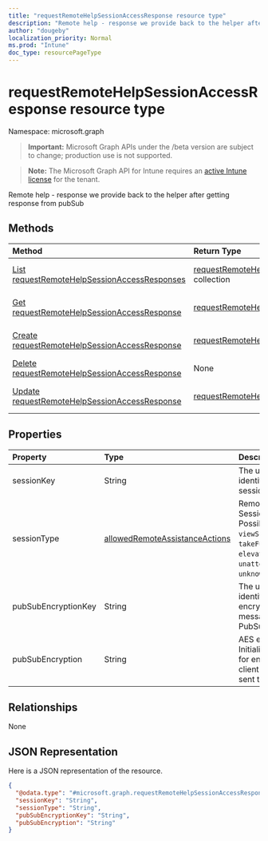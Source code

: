 ```yaml
---
title: "requestRemoteHelpSessionAccessResponse resource type"
description: "Remote help - response we provide back to the helper after getting response from pubSub"
author: "dougeby"
localization_priority: Normal
ms.prod: "Intune"
doc_type: resourcePageType
---
```


# requestRemoteHelpSessionAccessResponse resource type

Namespace: microsoft.graph

> **Important:** Microsoft Graph APIs under the /beta version are subject to change; production use is not supported.

> **Note:** The Microsoft Graph API for Intune requires an [active Intune license](https://go.microsoft.com/fwlink/?linkid=839381) for the tenant.

Remote help - response we provide back to the helper after getting response from pubSub

## Methods
|Method|Return Type|Description|
|:---|:---|:---|
|[List requestRemoteHelpSessionAccessResponses](../api/intune-remoteassistance-requestremotehelpsessionaccessresponse-list.md)|[requestRemoteHelpSessionAccessResponse](../resources/intune-remoteassistance-requestremotehelpsessionaccessresponse.md) collection|List properties and relationships of the [requestRemoteHelpSessionAccessResponse](../resources/intune-remoteassistance-requestremotehelpsessionaccessresponse.md) objects.|
|[Get requestRemoteHelpSessionAccessResponse](../api/intune-remoteassistance-requestremotehelpsessionaccessresponse-get.md)|[requestRemoteHelpSessionAccessResponse](../resources/intune-remoteassistance-requestremotehelpsessionaccessresponse.md)|Read properties and relationships of the [requestRemoteHelpSessionAccessResponse](../resources/intune-remoteassistance-requestremotehelpsessionaccessresponse.md) object.|
|[Create requestRemoteHelpSessionAccessResponse](../api/intune-remoteassistance-requestremotehelpsessionaccessresponse-create.md)|[requestRemoteHelpSessionAccessResponse](../resources/intune-remoteassistance-requestremotehelpsessionaccessresponse.md)|Create a new [requestRemoteHelpSessionAccessResponse](../resources/intune-remoteassistance-requestremotehelpsessionaccessresponse.md) object.|
|[Delete requestRemoteHelpSessionAccessResponse](../api/intune-remoteassistance-requestremotehelpsessionaccessresponse-delete.md)|None|Deletes a [requestRemoteHelpSessionAccessResponse](../resources/intune-remoteassistance-requestremotehelpsessionaccessresponse.md).|
|[Update requestRemoteHelpSessionAccessResponse](../api/intune-remoteassistance-requestremotehelpsessionaccessresponse-update.md)|[requestRemoteHelpSessionAccessResponse](../resources/intune-remoteassistance-requestremotehelpsessionaccessresponse.md)|Update the properties of a [requestRemoteHelpSessionAccessResponse](../resources/intune-remoteassistance-requestremotehelpsessionaccessresponse.md) object.|

## Properties
|Property|Type|Description|
|:---|:---|:---|
|sessionKey|String|The unique identifier for a session|
|sessionType|[allowedRemoteAssistanceActions](../resources/intune-remoteassistance-allowedremoteassistanceactions.md)|Remote Help Session Type. Possible values are: `viewScreen`, `takeFullControl`, `elevation`, `unattended`, `unknownFutureValue`.|
|pubSubEncryptionKey|String|The unique identifier for encrypting client messages sent to PubSub|
|pubSubEncryption|String|AES encryption Initialization Vector for encrypting client messages sent to PubSub|

## Relationships
None

## JSON Representation
Here is a JSON representation of the resource.
<!-- {
  "blockType": "resource",
  "keyProperty": "id",
  "@odata.type": "microsoft.graph.requestRemoteHelpSessionAccessResponse"
}
-->
``` json
{
  "@odata.type": "#microsoft.graph.requestRemoteHelpSessionAccessResponse",
  "sessionKey": "String",
  "sessionType": "String",
  "pubSubEncryptionKey": "String",
  "pubSubEncryption": "String"
}
```




